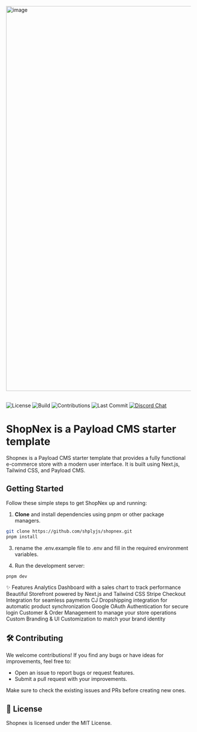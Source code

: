 <img width="1050" alt="image" src="https://github.com/user-attachments/assets/6c39f978-865f-4c26-a4a6-5ee0894c392b" />
<br/>
<br/>

![License](https://img.shields.io/github/license/shoplyjs/shopnex) 
![Build](https://img.shields.io/github/actions/workflow/status/shoplyjs/shopnex/ci.yaml) 
![Contributions](https://img.shields.io/badge/contributions-welcome-brightgreen) 
![Last Commit](https://img.shields.io/github/last-commit/shoplyjs/shopnex) 
<a href="https://discord.gg/shopnex">
  <img src="https://img.shields.io/badge/chat-on%20discord-7289DA.svg" alt="Discord Chat" />
</a>

# ShopNex is a Payload CMS starter template

Shopnex is a Payload CMS starter template that provides a fully functional e-commerce store with a modern user interface. It is built using Next.js, Tailwind CSS, and Payload CMS.

## Getting Started

Follow these simple steps to get ShopNex up and running:

1. **Clone** and install dependencies using pnpm or other package managers.

```bash
git clone https://github.com/shplyjs/shopnex.git
pnpm install
```

3. rename the .env.example file to .env and fill in the required environment variables.

4. Run the development server:

```bash
pnpm dev
```

✨ Features
Analytics Dashboard with a sales chart to track performance
Beautiful Storefront powered by Next.js and Tailwind CSS
Stripe Checkout Integration for seamless payments
CJ Dropshipping integration for automatic product synchronization
Google OAuth Authentication for secure login
Customer & Order Management to manage your store operations
Custom Branding & UI Customization to match your brand identity

## 🛠️ Contributing
We welcome contributions! If you find any bugs or have ideas for improvements, feel free to:

- Open an issue to report bugs or request features.
- Submit a pull request with your improvements.
<p>Make sure to check the existing issues and PRs before creating new ones.</p>

## 📄 License
Shopnex is licensed under the MIT License.
